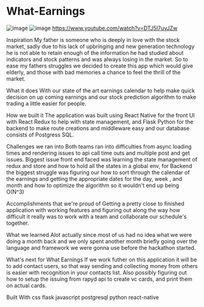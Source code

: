 # What-Earnings
![image](https://user-images.githubusercontent.com/43105808/126842396-5e3f9e31-3dd4-44fd-be4b-565ca458a1ae.png)
![image](https://user-images.githubusercontent.com/43105808/126842427-c5d5a016-517e-4e87-9f73-20900e9e6cff.png)
https://www.youtube.com/watch?v=DTJ5l7uvJZw


Inspiration
My father is someone who is deeply in love with the stock market, sadly due to his lack of upbringing and new generation technology he is not able to retain enough of the information he had studied about indicators and stock patterns and was always losing in the market. So to ease my fathers struggles we decided to create this app which would give elderly, and those with bad memories a chance to feel the thrill of the market.

What it does
With our state of the art earnings calendar to help make quick decision on up coming earnings and our stock prediction algorithm to make trading a little easier for people.

How we built it
The application was built using React Native for the front UI with React Redux to help with state management, and Flask Python for the backend to make route creations and middleware easy and our database consists of Postgress SQL.

Challenges we ran into
Both teams ran into difficulties from async loading times and rendering issues to api call time outs and multiple post and get issues. Biggest issue front end faced was learning the state management of redux and store and how to hold all the states in a global env, for Backend the biggest struggle was figuring our how to sort through the calendar of the earnings and getting the appropriate dates for the day, week , and month and how to optimize the algorithm so it wouldn't end up being O(N^3)

Accomplishments that we're proud of
Getting a pretty close to finished application with working features and figuring out along the way how difficult it really was to work with a team and collaborate our schedule's together.

What we learned
Alot actually since most of us had no idea what we were doing a month back and we only spent another month briefly going over the language and framework we were gonna use before the hackathon started.

What's next for What Earnings
If we work futher on this application it will be to add contact users, so that way sending and collecting money from others is easier with recognition in your contacts list. Also possibly figuring out how to setup the issuing from rapyd api to create vc cards, and print them on actual cards.

Built With
css
flask
javascript
postgresql
python
react-native
